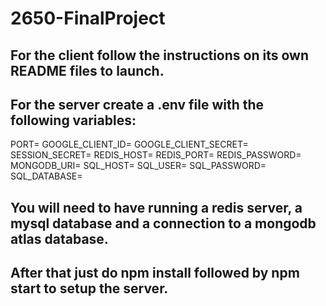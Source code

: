 # 2650-FinalProject

## For the client follow the instructions on its own README files to launch.

## For the server create a .env file with the following variables:

PORT=
GOOGLE_CLIENT_ID=
GOOGLE_CLIENT_SECRET=
SESSION_SECRET=
REDIS_HOST=
REDIS_PORT=
REDIS_PASSWORD=
MONGODB_URI=
SQL_HOST=
SQL_USER=
SQL_PASSWORD=
SQL_DATABASE=

## You will need to have running a redis server, a mysql database and a connection to a mongodb atlas database.

## After that just do npm install followed by npm start to setup the server.